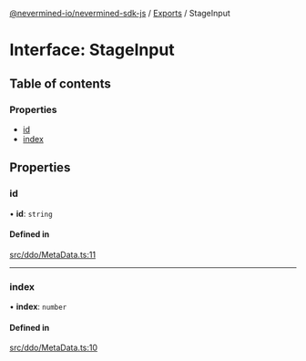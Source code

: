[@nevermined-io/nevermined-sdk-js](../README.md) / [Exports](../modules.md) / StageInput

# Interface: StageInput

## Table of contents

### Properties

- [id](StageInput.md#id)
- [index](StageInput.md#index)

## Properties

### id

• **id**: `string`

#### Defined in

[src/ddo/MetaData.ts:11](https://github.com/nevermined-io/sdk-js/blob/56fc18a/src/ddo/MetaData.ts#L11)

___

### index

• **index**: `number`

#### Defined in

[src/ddo/MetaData.ts:10](https://github.com/nevermined-io/sdk-js/blob/56fc18a/src/ddo/MetaData.ts#L10)

